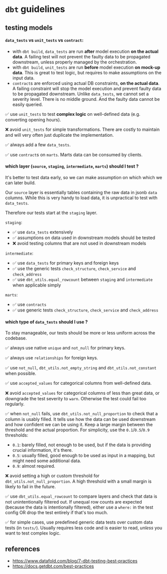 # `dbt` guidelines

## testing models

#### `data_tests` vs `unit_tests` vs `contract`:

* with `dbt build`, `data_tests` are run **after** model execution **on the actual data**. A failing test will not prevent the faulty data to be propagated downstream, unless properly managed by the orchestration.
* with `dbt build`, `unit_tests` are run **before** model execution **on mock-up data**. This is great to test logic, but requires to make assumptions on the input data.
* `contract`s are enforced using actual DB constraints, **on the actual data**. A failing constraint will stop the model execution and prevent faulty data to be propagated downstream. Unlike `data_tests`, we cannot set a severity level. There is no middle ground. And the faulty data cannot be easily queried.

✅ use `unit_tests` to test **complex logic** on well-defined data (e.g. converting opening hours).

❌ avoid `unit_tests` for simple transformations. There are costly to maintain and will very often just duplicate the implementation.

✅ always add a few `data_tests`.

✅ use `contract`s on `marts`. Marts data can be consumed by clients.

#### which layer (`source`, `staging`, `intermediate`, `marts`) should I test ?

It's better to test data early, so we can make assumption on which which we can later build.

Our `source` layer is essentially tables containing the raw data in jsonb `data` columns. While this is very handy to load data, it is unpractical to test with `data_tests`.

Therefore our tests start at the `staging` layer.

`staging`:

* ✅ use `data_tests` extensively
* ✅ assumptions on data used in downstream models should be tested
* ❌ avoid testing columns that are not used in downstream models

`intermediate`:

* ✅ use `data_tests` for primary keys and foreign keys
* ✅ use the generic tests `check_structure`, `check_service` and `check_address`
* ✅ use `dbt_utils.equal_rowcount` between `staging` and `intermediate` when applicable simply

`marts`:

* ✅ use `contracts`
* ✅ use generic tests `check_structure`, `check_service` and `check_address`

#### which type of `data_tests` should I use ?

To stay manageable, our tests should be more or less uniform across the codebase.

✅ always use native `unique` and `not_null` for primary keys.

✅ always use `relationships` for foreign keys.

✅ use `not_null`, `dbt_utils.not_empty_string` and `dbt_utils.not_constant` when possible.

✅ use `accepted_values` for categorical columns from well-defined data.

❌ avoid `accepted_values` for categorical columns of less than great data, or downgrade the test severity to `warn`. Otherwise the test could fail too regularly.

✅ when `not_null` fails, use `dbt_utils.not_null_proportion` to check that a column is usably filled. It tells use how the data can be used downstream and how confident we can be using it. Keep a large margin between the threshold and the actual proportion. For simplicity, use the `0.1`/`0.5`/`0.9` thresholds:

* `0.1`: barely filled, not enough to be used, but if the data is providing crucial information, it's there.
* `0.5`: usually filled, good enough to be used as input in a mapping, but might need some additional data.
* `0.9`: almost required.

❌ avoid setting a high or custom threshold for `dbt_utils.not_null_proportion`. A high threshold with a small margin is likely to fail in the future.

✅ use `dbt_utils.equal_rowcount` to compare layers and check that data is not unintentionally filtered out. If unequal row counts are expected (because the data is intentionally filtered), either use a `where:` in the test config OR drop the test entirely if that's too much.

✅ for simple cases, use predefined generic data tests over custom data tests (in `tests/`). Usually requires less code and is easier to read, *unless* you want to test complex logic.

## references

* https://www.datafold.com/blog/7-dbt-testing-best-practices
* https://docs.getdbt.com/best-practices
